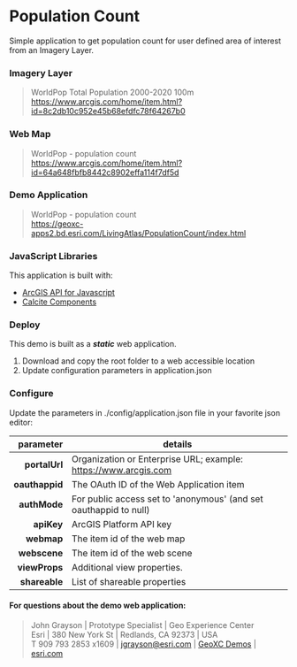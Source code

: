 # Population Count

Simple application to get population count for user defined area of interest from an Imagery Layer.


### Imagery Layer
> WorldPop Total Population 2000-2020 100m\
> https://www.arcgis.com/home/item.html?id=8c2db10c952e45b68efdfc78f64267b0
 
### Web Map
> WorldPop - population count\
> https://www.arcgis.com/home/item.html?id=64a648fbfb8442c8902effa114f7df5d

### Demo Application
> WorldPop - population count\
> https://geoxc-apps2.bd.esri.com/LivingAtlas/PopulationCount/index.html


### JavaScript Libraries

This application is built with:
- [ArcGIS API for Javascript](https://developers.arcgis.com/javascript/latest/api-reference/)
- [Calcite Components](https://developers.arcgis.com/calcite-design-system/components/)

### Deploy

This demo is built as a _**static**_ web application.

1. Download and copy the root folder to a web accessible location
2. Update configuration parameters in application.json

### Configure

Update the parameters in ./config/application.json file in your favorite json editor:

|      parameter | details                                                           |
|---------------:|-------------------------------------------------------------------|
|  **portalUrl** | Organization or Enterprise URL; example: https://www.arcgis.com   |
| **oauthappid** | The OAuth ID of the Web Application item                          |
|   **authMode** | For public access set to 'anonymous' (and set oauthappid to null) |
|     **apiKey** | ArcGIS Platform API key                                           |
|     **webmap** | The item id of the web map                                        |
|   **webscene** | The item id of the web scene                                      |
|  **viewProps** | Additional view properties.                                       | 
|  **shareable** | List of shareable properties                                      |

#### For questions about the demo web application:

> John Grayson | Prototype Specialist | Geo Experience Center\
> Esri | 380 New York St | Redlands, CA 92373 | USA\
> T 909 793 2853 x1609 | [jgrayson@esri.com](mailto:jgrayson@esri.com) | [GeoXC Demos](https://geoxc.esri.com) | [esri.com](https://www.esri.com)
